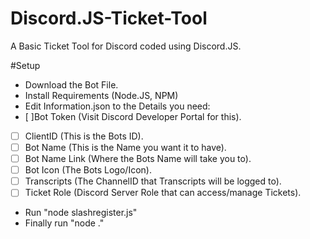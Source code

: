 # Discord.JS-Ticket-Tool
A Basic Ticket Tool for Discord coded using Discord.JS.

#Setup
- Download the Bot File.
- Install Requirements (Node.JS, NPM)
- Edit Information.json to the Details you need:
- [ ]Bot Token (Visit Discord Developer Portal for this).
- [ ] ClientID (This is the Bots ID).
- [ ] Bot Name (This is the Name you want it to have).
- [ ] Bot Name Link (Where the Bots Name will take you to).
- [ ] Bot Icon (The Bots Logo/Icon).
- [ ] Transcripts (The ChannelID that Transcripts will be logged to).
- [ ] Ticket Role (Discord Server Role that can access/manage Tickets).

- Run "node slashregister.js"
- Finally run "node ."
